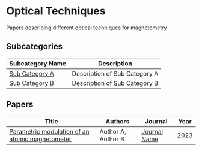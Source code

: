 # Optical Techniques

Papers describing different optical techniques for magnetometry

<!-- SUBCATEGORIES_SECTION_START -->
## Subcategories

| Subcategory Name | Description |
|------------------|-------------|
| [Sub Category A](Sub%20Category%20A/) | Description of Sub Category A |
| [Sub Category B](Sub%20Category%20B/) | Description of Sub Category B |
<!-- SUBCATEGORIES_SECTION_END -->

## Papers

<!-- PAPERS_TABLE_START -->
| Title | Authors | Journal | Year |
|-------|---------|---------|------|
| [Parametric modulation of an atomic magnetometer](Parametric%20modulation%20of%20an%20atomic%20magnetometer.pdf) | Author A, Author B | [Journal Name](https://journal-url.com) | 2023 |
<!-- PAPERS_TABLE_END -->

